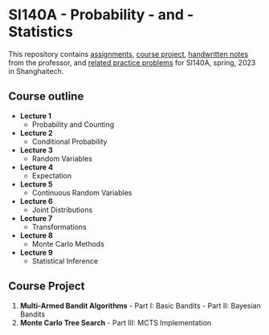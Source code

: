 # SI140A - Probability - and - Statistics
This repository contains [assignments](https://github.com/wangyf9/SI140A-Probability-and-Statistics/tree/main/hw), [course project](https://github.com/wangyf9/SI140A-Probability-and-Statistics/tree/main/Final%20project), [handwritten notes](https://github.com/wangyf9/SI140A-Probability-and-Statistics/tree/main/ppt_spring) from the professor, and [related practice problems](https://github.com/wangyf9/SI140A-Probability-and-Statistics/blob/main/ans-Joseph.pdf) for SI140A, spring, 2023 in Shanghaitech.

## Course outline
- **Lecture 1** 
  - Probability and Counting
- **Lecture 2**
  - Conditional Probability
- **Lecture 3** 
  -  Random Variables
- **Lecture 4** 
  - Expectation
- **Lecture 5**
  -  Continuous Random Variables
- **Lecture 6**
  - Joint Distributions
- **Lecture 7**
  - Transformations
- **Lecture 8**
  - Monte Carlo Methods
- **Lecture 9**
  - Statistical Inference
  
## Course Project
  1.  **Multi-Armed Bandit Algorithms**
    - Part I: Basic Bandits
    - Part II: Bayesian Bandits
  2. **Monte Carlo Tree Search**
    - Part III: MCTS Implementation
